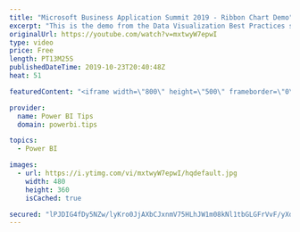 ```yaml
---
title: "Microsoft Business Application Summit 2019 - Ribbon Chart Demo"
excerpt: "This is the demo from the Data Visualization Best Practices session BRK 3023 from the Microsoft Business Application Summit"
originalUrl: https://youtube.com/watch?v=mxtwyW7epwI
type: video
price: Free
length: PT13M25S
publishedDateTime: 2019-10-23T20:40:48Z
heat: 51

featuredContent: "<iframe width=\"800\" height=\"500\" frameborder=\"0\" src=\"https://www.youtube.com/embed/mxtwyW7epwI\" allow=\"accelerometer; autoplay; encrypted-media; gyroscope; picture-in-picture\" allowfullscreen></iframe>"

provider:
  name: Power BI Tips
  domain: powerbi.tips

topics:
  - Power BI

images:
  - url: https://i.ytimg.com/vi/mxtwyW7epwI/hqdefault.jpg
    width: 480
    height: 360
    isCached: true

secured: "lPJDIG4fDy5NZw/lyKro0JjAXbCJxnmV75HLhJW1m08kNl1tbGLGFrVvF/yXdOkd0SB2P7xRVJqjVNvEg6zry1xGeOP8Nj8uu0eeHEqEOxs7YZsHRj6CX4aktKXj7vXo6L0E6aHV44jYirW4MtX+dhMxP81/oFdhYtBN4qhUyamllz3FDi24Sv9BCw+ERAhpk/PbPRsX8ebdzdwE0E4LElj7BwhDC7BGftGsx/ieTp1D+yolSd4K6F+fOi3uVjmWkH4yS/0MFfpAPYBSQZxZNoeANRdixHCKcPpC9w12gIhMfCcLKZnHGtUk888ab+2HxiXwqKPlq3Utv9VodYF01n3lrlyttnby8iAFggrkyEtpo45onIcBatnOOH1w58fwc2YHzInLGyTJ1D0BPifaXsAsBUg4ZehQoE0Urgj3Ito=;MY7jJLLaTVD0ZQcI4WciWQ=="
---
```


